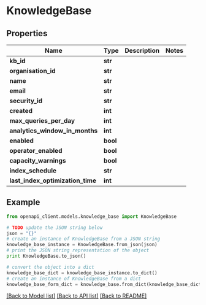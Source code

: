 # KnowledgeBase


## Properties
Name | Type | Description | Notes
------------ | ------------- | ------------- | -------------
**kb_id** | **str** |  | 
**organisation_id** | **str** |  | 
**name** | **str** |  | 
**email** | **str** |  | 
**security_id** | **str** |  | 
**created** | **int** |  | 
**max_queries_per_day** | **int** |  | 
**analytics_window_in_months** | **int** |  | 
**enabled** | **bool** |  | 
**operator_enabled** | **bool** |  | 
**capacity_warnings** | **bool** |  | 
**index_schedule** | **str** |  | 
**last_index_optimization_time** | **int** |  | 

## Example

```python
from openapi_client.models.knowledge_base import KnowledgeBase

# TODO update the JSON string below
json = "{}"
# create an instance of KnowledgeBase from a JSON string
knowledge_base_instance = KnowledgeBase.from_json(json)
# print the JSON string representation of the object
print KnowledgeBase.to_json()

# convert the object into a dict
knowledge_base_dict = knowledge_base_instance.to_dict()
# create an instance of KnowledgeBase from a dict
knowledge_base_form_dict = knowledge_base.from_dict(knowledge_base_dict)
```
[[Back to Model list]](../README.md#documentation-for-models) [[Back to API list]](../README.md#documentation-for-api-endpoints) [[Back to README]](../README.md)


